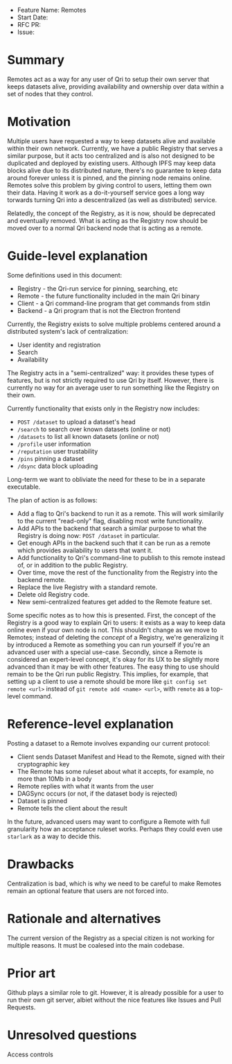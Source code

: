 - Feature Name: Remotes
- Start Date: <!-- (fill me in with today's date, YYYY-MM-DD) -->
- RFC PR: <!-- (leave this empty) -->
- Issue: <!-- (leave this empty) -->

# Summary
[summary]: #summary

Remotes act as a way for any user of Qri to setup their own server that keeps datasets alive, providing availability and ownership over data within a set of nodes that they control.

# Motivation
[motivation]: #motivation

Multiple users have requested a way to keep datasets alive and available within their own network. Currently, we have a public Registry that serves a similar purpose, but it acts too centralized and is also not designed to be duplicated and deployed by existing users. Although IPFS may keep data blocks alive due to its distributed nature, there's no guarantee to keep data around forever unless it is pinned, and the pinning node remains online. Remotes solve this problem by giving control to users, letting them own their data. Having it work as a do-it-yourself service goes a long way torwards turning Qri into a descentralized (as well as distributed) service.

Relatedly, the concept of the Registry, as it is now, should be deprecated and eventually removed. What is acting as the Registry now should be moved over to a normal Qri backend node that is acting as a remote.

# Guide-level explanation
[guide-level-explanation]: #guide-level-explanation

Some definitions used in this document:

* Registry - the Qri-run service for pinning, searching, etc
* Remote - the future functionality included in the main Qri binary
* Client - a Qri command-line program that get commands from stdin
* Backend - a Qri program that is not the Electron frontend

Currently, the Registry exists to solve multiple problems centered around a distributed system's lack of centralization:

* User identity and registration
* Search
* Availability

The Registry acts in a "semi-centralized" way: it provides these types of features, but is not strictly required to use Qri by itself. However, there is currently no way for an average user to run something like the Registry on their own.

Currently functionality that exists only in the Registry now includes:

* `POST /dataset` to upload a dataset's head
* `/search` to search over known datasets (online or not)
* `/datasets` to list all known datasets (online or not)
* `/profile` user information
* `/reputation` user trustability
* `/pins` pinning a dataset
* `/dsync` data block uploading

Long-term we want to obliviate the need for these to be in a separate executable.

The plan of action is as follows:

* Add a flag to Qri's backend to run it as a remote. This will work similarily to the current "read-only" flag, disabling most write functionality.
* Add APIs to the backend that search a similar purpose to what the Registry is doing now: `POST /dataset` in particular.
* Get enough APIs in the backend such that it can be run as a remote which provides availability to users that want it.
* Add functionality to Qri's command-line to publish to this remote instead of, or in addition to the public Registry.
* Over time, move the rest of the functionality from the Registry into the backend remote.
* Replace the live Registry with a standard remote.
* Delete old Registry code.
* New semi-centralized features get added to the Remote feature set.

Some specific notes as to how this is presented. First, the concept of the Registry is a good way to explain Qri to users: it exists as a way to keep data online even if your own node is not. This shouldn't change as we move to Remotes; instead of deleting the _concept_ of a Registry, we're generalizing it by introduced a Remote as something you can run yourself if you're an advanced user with a special use-case. Secondly, since a Remote is considered an expert-level concept, it's okay for its UX to be slightly more advanced than it may be with other features. The easy thing to use should remain to be the Qri run public Registry. This implies, for example, that setting up a client to use a remote should be more like `git config set remote <url>` instead of `git remote add <name> <url>`, with `remote` as a top-level command.


# Reference-level explanation
[reference-level-explanation]: #reference-level-explanation

Posting a dataset to a Remote involves expanding our current protocol:

* Client sends Dataset Manifest and Head to the Remote, signed with their cryptographic key
* The Remote has some ruleset about what it accepts, for example, no more than 10Mb in a body
* Remote replies with what it wants from the user
* DAGSync occurs (or not, if the dataset body is rejected)
* Dataset is pinned
* Remote tells the client about the result

In the future, advanced users may want to configure a Remote with full granularity how an acceptance ruleset works. Perhaps they could even use `starlark` as a way to decide this.

# Drawbacks
[drawbacks]: #drawbacks

Centralization is bad, which is why we need to be careful to make Remotes remain an optional feature that users are not forced into.

# Rationale and alternatives
[rationale-and-alternatives]: #rationale-and-alternatives

The current version of the Registry as a special citizen is not working for multiple reasons. It must be coalesed into the main codebase.

# Prior art
[prior-art]: #prior-art

Github plays a similar role to git. However, it is already possible for a user to run their own git server, albiet without the nice features like Issues and Pull Requests.

# Unresolved questions
[unresolved-questions]: #unresolved-questions

Access controls




